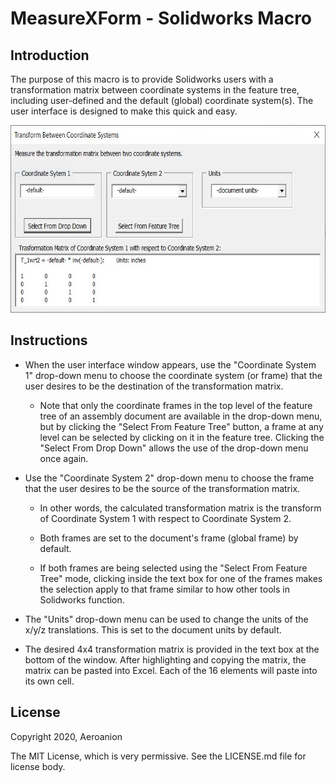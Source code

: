 # MeasureXForm - Solidworks Macro

## Introduction

The purpose of this macro is to provide Solidworks users with a transformation matrix between coordinate systems in the feature tree, including user-defined and the default (global) coordinate system(s). The user interface is designed to make this quick and easy.

<p align="center">
  <img width="630" height="300" src="https://github.com/Aeroanion/MeasureXForm-Solidworks-Macro/blob/SelectCoordFrameFromTree/MeasureXForm_UI.JPG">
</p>

## Instructions

- When the user interface window appears, use the "Coordinate System 1" drop-down menu to choose the coordinate system (or frame) that the user desires to be the destination of the transformation matrix.
	
	- Note that only the coordinate frames in the top level of the feature tree of an assembly document are available in the drop-down menu, but by clicking the "Select From Feature Tree" button, a frame at any level can be selected by clicking on it in the feature tree. Clicking the "Select From Drop Down" allows the use of the drop-down menu once again.

- Use the "Coordinate System 2" drop-down menu to choose the frame that the user desires to be the source of the transformation matrix.

	- In other words, the calculated transformation matrix is the transform of Coordinate System 1 with respect to Coordinate System 2.

	- Both frames are set to the document's frame (global frame) by default.
	
	- If both frames are being selected using the "Select From Feature Tree" mode, clicking inside the text box for one of the frames makes the selection apply to that frame similar to how other tools in Solidworks function.

- The "Units" drop-down menu can be used to change the units of the x/y/z translations. This is set to the document units by default.

- The desired 4x4 transformation matrix is provided in the text box at the bottom of the window. After highlighting and copying the matrix, the matrix can be pasted into Excel. Each of the 16 elements will paste into its own cell.

## License

Copyright 2020, Aeroanion

The MIT License, which is very permissive. See the LICENSE.md file for license body.
